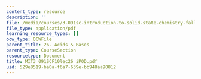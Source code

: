 ```yaml
---
content_type: resource
description: ''
file: /media/courses/3-091sc-introduction-to-solid-state-chemistry-fall-2010/529e8519ba0af6a7639ebb948aa90812_MIT3_091SCF10lec26_iPOD.pdf
file_type: application/pdf
learning_resource_types: []
ocw_type: OCWFile
parent_title: 26. Acids & Bases
parent_type: CourseSection
resourcetype: Document
title: MIT3_091SCF10lec26_iPOD.pdf
uid: 529e8519-ba0a-f6a7-639e-bb948aa90812
---
```

